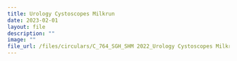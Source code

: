 ```yaml
---
title: Urology Cystoscopes Milkrun
date: 2023-02-01
layout: file
description: ""
image: ""
file_url: /files/circulars/C_764_SGH_SHM 2022_Urology Cystoscopes Milkrun.pdf
---
```

